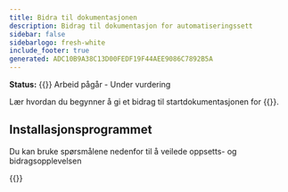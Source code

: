 ```yaml
---
title: Bidra til dokumentasjonen
description: Bidrag til dokumentasjon for automatiseringssett
sidebar: false
sidebarlogo: fresh-white
include_footer: true
generated: ADC10B9A38C13D00FEDF19F44AEE9086C7892B5A
---
```


**Status:** {{<externalImage src="https://github.githubassets.com/images/icons/emoji/unicode/1f6a7.png" size="16x16" text="Construction Icon">}} Arbeid pågår - Under vurdering

Lær hvordan du begynner å gi et bidrag til startdokumentasjonen for {{<product-name>}}.

## Installasjonsprogrammet

Du kan bruke spørsmålene nedenfor til å veilede oppsetts- og bidragsopplevelsen

{{<questions name="contribution/documentation.json" completed="Thank you for completing setup questions" showNavigationButtons=false >}}
